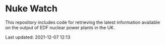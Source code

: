 # Nuke Watch

This repository includes code for retrieving the latest information available on the output of EDF nuclear power plants in the UK.

Last updated: 2021-12-07 12:13